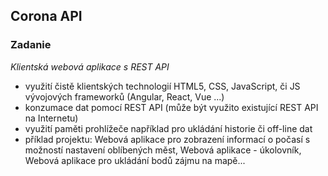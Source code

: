 ##  Corona API 



### Zadanie
*Klientská webová aplikace s REST API*

* využití čistě klientských technologií HTML5, CSS, JavaScript, či JS vývojových frameworků (Angular, React, Vue ...)
* konzumace dat pomocí REST API (může být využito existující REST API na Internetu)
* využití paměti prohlížeče například pro ukládání historie či off-line dat
* příklad projektu: Webová aplikace pro zobrazení informací o počasí s možností nastavení oblíbených měst, Webová aplikace - úkolovník, Webová aplikace pro ukládání bodů zájmu na mapě...

